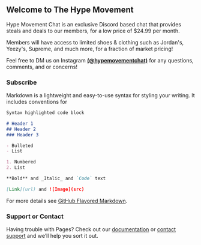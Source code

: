 ## Welcome to The Hype Movement

Hype Movement Chat is an exclusive Discord based chat that provides steals and deals to our members, for a low price of $24.99 per month.  

Members will have access to limited shoes & clothing such as Jordan's, Yeezy's, Supreme, and much more, for a fraction of market pricing!

Feel free to DM us on Instagram **[(@hypemovementchat)](https://www.instagram.com/hypemovementchat/)** for any questions, comments, and or concerns!

### Subscribe

Markdown is a lightweight and easy-to-use syntax for styling your writing. It includes conventions for

```markdown
Syntax highlighted code block

# Header 1
## Header 2
### Header 3

- Bulleted
- List

1. Numbered
2. List

**Bold** and _Italic_ and `Code` text

[Link](url) and ![Image](src)
```

For more details see [GitHub Flavored Markdown](https://guides.github.com/features/mastering-markdown/).

### Support or Contact

Having trouble with Pages? Check out our [documentation](https://docs.github.com/categories/github-pages-basics/) or [contact support](https://github.com/contact) and we’ll help you sort it out.
